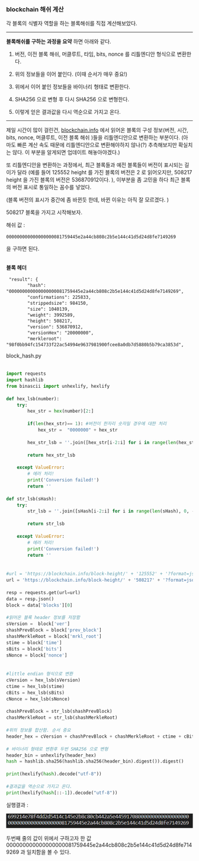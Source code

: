 ### blockchain 해쉬 계산

각 블록의 식별자 역할을 하는 블록해쉬를 직접 계산해보았다.  
 
---
__블록해쉬를 구하는 과정을 요약__ 하면 아래와 같다.  

 

1. 버전, 이전 블록 해쉬, 머클루트, 타임, bits, nonce 를 리틀엔디안 형식으로 변환한다.

2. 위의 정보들을 이어 붙인다. (이때 순서가 매우 중요!)

3. 위에서 이어 붙인 정보들을 바이너리 형태로 변환한다. 

4. SHA256 으로 변형 후 다시 SHA256 으로 변형한다.

5. 이렇게 얻은 결과값을 다시 역순으로 가지고 온다. 
---   

  
제일 시간이 많이 걸린건, [blockchain.info](https://www.blockchain.com/explorer) 에서 읽어온 블록의 구성 정보(버전, 시간, bits, nonce, 머클루트, 이전 블록 해쉬 )들을 리틀엔디안으로 변환하는 부분이다. (아마도 빠른 계산 속도 때문에 리틀엔디안으로 변환해야하지 않나(?) 추측해보지만 확실치는 않다. 이 부분을 알게되면 업데이트 해놓아야겠다.)

 

또 리틀엔디안을 변환하는 과정에서, 최근 블록들과 예전 블록들이 버전이 표시되는 길이가 달라 (예를 들어 125552 height 를 가진 블록의 버전은 2 로 읽어오지만, 508217 height 을 가진 블록의 버전은 536870912이다. ), 이부분을 좀 고민을 하다 최근 블록의 버전 표시로 통일하는 꼼수를 넣었다.

(블록 버전의 표시가 중간에 좀 바뀐듯 한데, 바뀐 이유는 아직 잘 모르겠다. )

 

508217 블록을 가지고 시작해보자. 

해쉬 값 : 
```
000000000000000000081759445e2a44cb808c2b5e144c41d5d24d8fe7149269
```   
을 구하면 된다.     
<br>

**블록 헤더**

```
 "result": {
        "hash": "000000000000000000081759445e2a44cb808c2b5e144c41d5d24d8fe7149269",
        "confirmations": 225833,
        "strippedsize": 984150,
        "size": 1040139,
        "weight": 3992589,
        "height": 508217,
        "version": 536870912,
        "versionHex": "20000000",
        "merkleroot": "98f0bb94fc154733f22ac54994e9637981900fcee8a0db7d5880b5b79ca3853d",
```

block_hash.py
```python

import requests
import hashlib
from binascii import unhexlify, hexlify

def hex_lsb(number):
    try:
        hex_str = hex(number)[2:]
        
        if(len(hex_str)== 1): #버전이 한자리 숫자일 경우에 대한 처리
            hex_str =  "0000000" + hex_str
        
        hex_str_lsb = ''.join([hex_str[i-2:i] for i in range(len(hex_str), 0, -2)])
        
        return hex_str_lsb
        
    except ValueError:
        # 에러 처리!
        print('Conversion failed!')
        return ''
    
def str_lsb(sHash):
    try:       
        str_lsb = ''.join([sHash[i-2:i] for i in range(len(sHash), 0, -2)])
        
        return str_lsb
        
    except ValueError:
        # 에러 처리!
        print('Conversion failed!')
        return ''
        

#url = 'https://blockchain.info/block-height/' + '125552' + '?format=json'
url = 'https://blockchain.info/block-height/' + '508217' + '?format=json'

resp = requests.get(url=url)
data = resp.json()
block = data['blocks'][0]

#읽어온 블록 header 정보를 저장함
sVersion =  block['ver']
shashPrevBlock = block['prev_block']
shashMerkleRoot = block['mrkl_root']
stime = block['time']
sBits = block['bits']
sNonce = block['nonce']


#little endian 형식으로 변환 
cVersion = hex_lsb(sVersion)
ctime = hex_lsb(stime)
cBits = hex_lsb(sBits)
cNonce = hex_lsb(sNonce)

chashPrevBlock = str_lsb(shashPrevBlock)
chashMerkleRoot = str_lsb(shashMerkleRoot)

#위의 정보를 합산함. 순서 중요
header_hex = cVersion + chashPrevBlock + chashMerkleRoot + ctime + cBits + cNonce

# 바이너리 형태로 변환후 두번 SHA256 으로 변형
header_bin = unhexlify(header_hex)
hash = hashlib.sha256(hashlib.sha256(header_bin).digest()).digest()

print(hexlify(hash).decode("utf-8"))

#결과값을 역순으로 가지고 온다.
print(hexlify(hash[::-1]).decode("utf-8"))

```


실행결과 : 

![](./result.png)

두번째 줄의 값이 위에서 구하고자 한 값 000000000000000000081759445e2a44cb808c2b5e144c41d5d24d8fe7149269 과 일치함을 볼 수 있다. 